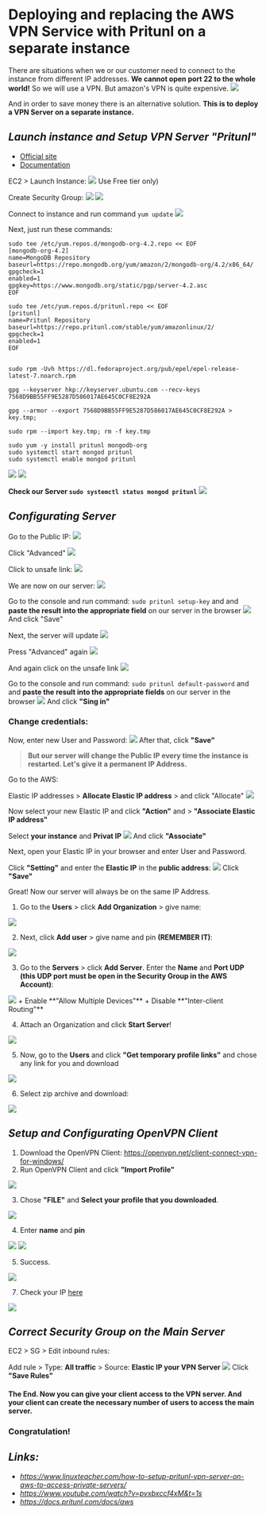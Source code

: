 # Deploying and replacing the AWS VPN Service with Pritunl on a separate instance

There are situations when we or our customer need to connect to the instance from different IP addresses. **We cannot open port 22 to the whole world!** 
So we will use a VPN. But amazon's VPN is quite expensive. 
<img src ='Screenshots/Billing_VPN.png'>

And in order to save money there is an alternative solution. 
**This is to deploy a VPN Server on a separate instance.**

## _Launch instance and Setup VPN Server "Pritunl"_
- [Official site](https://pritunl.com/vpc)
- [Documentation](https://docs.pritunl.com/docs/installation)

EC2 > Launch Instance:
<img src ='Screenshots/Launch_instance_1.png'>
Use Free tier only)

Create Security Group:
<img src ='Screenshots/SG_1.png'>
<img src ='Screenshots/SG_2.png'>

Connect to instance and run command `yum update`
<img src ='Screenshots/Update.png'>

Next, just run these commands:
```
sudo tee /etc/yum.repos.d/mongodb-org-4.2.repo << EOF
[mongodb-org-4.2]
name=MongoDB Repository
baseurl=https://repo.mongodb.org/yum/amazon/2/mongodb-org/4.2/x86_64/
gpgcheck=1
enabled=1
gpgkey=https://www.mongodb.org/static/pgp/server-4.2.asc
EOF

sudo tee /etc/yum.repos.d/pritunl.repo << EOF
[pritunl]
name=Pritunl Repository
baseurl=https://repo.pritunl.com/stable/yum/amazonlinux/2/
gpgcheck=1
enabled=1
EOF


sudo rpm -Uvh https://dl.fedoraproject.org/pub/epel/epel-release-latest-7.noarch.rpm

gpg --keyserver hkp://keyserver.ubuntu.com --recv-keys 7568D9BB55FF9E5287D586017AE645C0CF8E292A

gpg --armor --export 7568D9BB55FF9E5287D586017AE645C0CF8E292A > key.tmp;

sudo rpm --import key.tmp; rm -f key.tmp

sudo yum -y install pritunl mongodb-org 
sudo systemctl start mongod pritunl 
sudo systemctl enable mongod pritunl
```
<img src ='Screenshots/Setup_VPN_Server_2.png'>
<img src ='Screenshots/Setup_VPN_Server_3.png'>

**Check our Server `sudo systemctl status mongod pritunl`**
<img src ='Screenshots/Setup_VPN_Server_4.png'>

## _Configurating Server_

Go to the Public IP:
<img src ='Screenshots/Configurating_server_1.png'>

Click "Advanced"
<img src ='Screenshots/Configurating_server_2.png'>

Click to unsafe link:
<img src ='Screenshots/Configurating_server_3.png'>

We are now on our server:
<img src ='Screenshots/Configurating_server_4.png'>

Go to the console and run command: `sudo pritunl setup-key` and and **paste the result into the appropriate field** on our server in the browser 
<img src ='Screenshots/Configurating_server_5.png'>
And click "Save"

Next, the server will update
<img src ='Screenshots/Configurating_server_6.png'>

Press "Advanced" again
<img src ='Screenshots/Configurating_server_7.png'>

And again click on the unsafe link
<img src ='Screenshots/Configurating_server_8.png'>

Go to the console and run command: `sudo pritunl default-password` and and **paste the result into the appropriate fields** on our server in the browser 
<img src ='Screenshots/Configurating_server_9.png'>
And click **"Sing in"**

### Change credentials:

Now, enter new User and Password:
<img src ='Screenshots/Configurating_server_10.png'>
After that, click **"Save"**

> **But our server will change the Public IP every time the instance is restarted.
Let's give it a permanent IP Address.**

Go to the AWS:

Elastic IP addresses > **Allocate Elastic IP address** > and click "Allocate"
<img src ='Screenshots/Elastic_IP_1.png'>

Now select your new Elastic IP and click **"Action"** and > **"Associate Elastic IP address"**

Select **your instance** and **Privat IP**
<img src ='Screenshots/Elastic_IP_2.png'>
And click **"Associate"**

Next, open your Elastic IP in your browser and enter User and Password.

Click **"Setting"** and enter the **Elastic IP** in the **public address**:
<img src ='Screenshots/Elastic_IP_3.png'>
Click **"Save"**

Great! Now our server will always be on the same IP Address.

1. Go to the **Users** > click **Add Organization** > give name:
<img src ='Screenshots/Configurating_server_11.png'>


2. Next, click **Add user** > give name and pin **(REMEMBER IT)**:
<img src ='Screenshots/Configurating_server_12.png'>


3. Go to the **Servers** > click **Add Server**. Enter the **Name** and **Port UDP (this UDP port must be open in the Security Group in the AWS Account)**:
<img src ='Screenshots/Configurating_server_13_v1.png'>
+ Enable **"Allow Multiple Devices"**
+ Disable **"Inter-client Routing"**



4. Attach an Organization and click **Start Server**!
<img src ='Screenshots/Configurating_server_14.png'>


5. Now, go to the **Users** and click **"Get temporary profile links"** and chose any link for you and download
<img src ='Screenshots/Configurating_server_15.png'>


6. Select zip archive and download:
<img src ='Screenshots/Configurating_server_16.png'>


## _Setup and Configurating OpenVPN Client_


1. Download the OpenVPN Client: https://openvpn.net/client-connect-vpn-for-windows/
2. Run OpenVPN Client and click **"Import Profile"**
<img src ='Screenshots/Open_VPN_1.png'>


3. Chose **"FILE"** and **Select your profile that you downloaded**.
<img src ='Screenshots/Open_VPN_2.png'>


4. Enter **name** and **pin**

<img src ='Screenshots/Open_VPN_3.png'> <img src ='Screenshots/Open_VPN_4.png'>


5. Success.

<img src ='Screenshots/Open_VPN_5.png'>

7. Check your IP [here](https://www.ipchicken.com/)

<img src ='Screenshots/Success.png'>

## _Correct Security Group on the Main Server_

EC2 > SG > Edit inbound rules:

Add rule > Type: **All traffic** > Source: **Elastic IP your VPN Server**
<img src ='Screenshots/Change_SG_on_the_main_server.png'>
Click **"Save Rules"**

#### The End. Now you can give your client access to the VPN server. And your client can create the necessary number of users to access the main server.

### Congratulation!


## _Links:_
+ _https://www.linuxteacher.com/how-to-setup-pritunl-vpn-server-on-aws-to-access-private-servers/_
+ _https://www.youtube.com/watch?v=pvxbxccf4xM&t=1s_
+ _https://docs.pritunl.com/docs/aws_